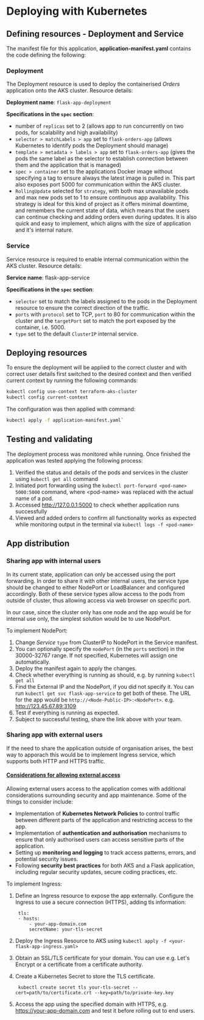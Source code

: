 # Deploying with Kubernetes

## Defining resources - Deployment and Service
The manifest file for this application, **application-manifest.yaml** contains the code defining the following:
<!-- Explain the key concepts and configuration settings within these manifests. -->
### Deployment
The Deployment resource is used to deploy the containerised _Orders_ application onto the AKS cluster. Resource details:

**Deployment name**: `flask-app-deployment`

**Specifications in the `spec` section**:
- number of `replicas` set to 2 (allows app to run concurrently on two pods, for scalability and high availability)
- `selector > matchLabels > app` set to `flask-orders-app` (allows Kubernetes to identify pods the Deployment should manage) 
- `template > metadata > labels > app` set to `flask-orders-app` (gives the pods the same label as the selector to establish connection between them and the application that is managed)
- `spec > container` set to the applications Docker image without specifying a tag to ensure always the latest image is pulled in. This part also exposes port 5000 for communication within the AKS cluster. 
- `RollingUpdate` selected for `strategy`, with both max unavailable pods and max new pods set to 1 to ensure continuous app availability.
    This strategy is ideal for this kind of project as it offers minimal downtime, and remembers the current state of data, which means that the users can continue checking and adding orders even during updates. It is also quick and easy to implement, which aligns with the size of application and it's internal nature.

### Service
Service resource is required to enable internal communication within the AKS cluster. Resource details:

**Service name**: flask-app-service

**Specifications in the `spec` section**:
- `selector` set to match the labels assigned to the pods in the Deployment resource to ensure the correct direction of the traffic.
- `ports` with `protocol` set to TCP, `port` to 80 for communication within the cluster and the `targetPort` set to match the port exposed by the container, i.e. 5000.
- `type` set to the default `ClusterIP` internal service.

## Deploying resources

To ensure the deployment will be applied to the correct cluster and with correct user details first switched to the desired context and then verified current context by running the following commands:
```bash
kubectl config use-context terraform-aks-cluster
kubectl config current-context
```

The configuration was then applied with command:

```bash
kubectl apply -f application-manifest.yaml`
```

## Testing and validating
The deployment process was monitored while running. Once finished the application was tested applying the following process: 

1. Verified the status and details of the pods and services in the cluster using `kubectl get all` command 
2. Initiated port forwarding using the `kubectl port-forward <pod-name> 5000:5000` command, where \<pod-name\> was replaced  with the actual name of a pod.
3. Accessed http://127.0.0.1:5000 to check whether application runs successfully
4. Viewed and added orders to confirm all functionality works as expected while monitoring output in the terminal via `kubectl logs -f <pod-name>`

## App distribution

### Sharing app with internal users
In its current state, application can only be accessed using the port forwarding. In order to share it with other internal users, the service type should be changed to either NodePort or LoadBalancer and configured accordingly. Both of these service types allow access to the pods from outside of cluster, thus allowing access via web browser on specific port.

In our case, since the cluster only has one node and the app would be for internal use only, the simplest solution would be to use NodePort. 

To implement NodePort:
1. Change _Service_ `type` from ClusterIP to NodePort in the Service manifest.
2. You can optionally specify the `nodePort` (in the `ports` section) in the 30000-32767 range. If not specified, Kubernetes will assign one automatically.
3. Deploy the manifest again to apply the changes.
4. Check whether everything is running as should, e.g. by running `kubectl get all`
5. Find the External IP and the NodePort, if you did not specify it. You can run `kubectl get svc flask-app-service` to get both of these. 
The URL for the app would be `http://<Node-Public-IP>:<NodePort>`. e.g. http://123.45.67.89:3109
6.  Test if everything is running as expected.
6. Subject to successful testing, share the link above with your team.

### Sharing app with external users
If the need to share the application outside of organisation arises, the best way to apporach this would be to implement Ingress service, which supports both HTTP and HTTPS traffic.

#### <u>Considerations for allowing external access</u>

Allowing external users access to the application comes with additional considerations surrounding security and app maintenance.
Some of the things to consider include:

- Implementation of **Kubernetes Network Policies** to control traffic between different parts of the application and restricting access to the app.
- Implementation of **authentication and authorisation** mechanisms to ensure that only authorised users can access sensitive parts of the application.
- Setting up **monitoring and logging** to track access patterns, errors, and potential security issues.
- Following **security best practices** for both AKS and a Flask application, including regular security updates, secure coding practices, etc.

To implement Ingress:

1. Define an Ingress resource to expose the app externally. Configure the Ingress to use a secure connection (HTTPS), adding tls information:

        tls:
        - hosts:
            - your-app-domain.com
            secretName: your-tls-secret

2. Deploy the Ingress Resource to AKS using `kubectl apply -f <your-flask-app-ingress.yaml>`
3. Obtain an SSL/TLS certificate for your domain. You can use e.g. Let's Encrypt or a certificate from a certificate authority.
4. Create a Kubernetes Secret to store the TLS certificate.
        
        kubectl create secret tls your-tls-secret --cert=path/to/certificate.crt --key=path/to/private-key.key

5. Access the app using the specified domain with HTTPS, e.g. https://your-app-domain.com and test it before rolling out to end users.



